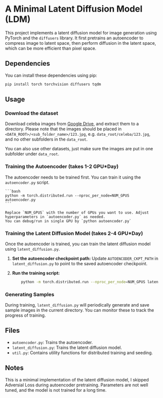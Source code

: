 # A Minimal Latent Diffusion Model (LDM)

This project implements a latent diffusion model for image generation using PyTorch and the `diffusers` library.
It first pretrains an autoencoder to compress image to latent space, then perform diffusion in the latent space, which can be more efficient than pixel space.

## Dependencies
You can install these dependencies using pip:

```bash
pip install torch torchvision diffusers tqdm
```

## Usage

### Download the dataset
Download celeba images from [Google Drive](https://drive.google.com/uc?id=0B7EVK8r0v71pZjFTYXZWM3FlRnM), and extract them to a directory. Please note that the images should be placed in `<DATA_ROOT>/<sub_folder_name>/123.jpg`, e.g. `data_root/celeba/123.jpg`, and no other subfolders in the `data_root`.

You can also use other datasets, just make sure the images are put in one subfolder under `data_root`.

### Training the Autoencoder (takes 1-2 GPU*Day)

The autoencoder needs to be trained first. You can train it using the `autoencoder.py` script.

    ```bash
    python -m torch.distributed.run --nproc_per_node=NUM_GPUS autoencoder.py
    ```

    Replace `NUM_GPUS` with the number of GPUs you want to use. Adjust hyperparameters in `autoencoder.py` as needed.
    You can debug/run in single GPU by `python autoencoder.py`

### Training the Latent Diffusion Model (takes 2-4 GPU*Day)

Once the autoencoder is trained, you can train the latent diffusion model using `latent_diffusion.py`.

1. **Set the autoencoder checkpoint path:** Update `AUTOENCODER_CKPT_PATH` in `latent_diffusion.py` to point to the saved autoencoder checkpoint.

2. **Run the training script:**

    ```bash
        python -m torch.distributed.run --nproc_per_node=NUM_GPUS latent_diffusion.py
    ```
### Generating Samples

During training, `latent_diffusion.py` will periodically generate and save sample images in the current directory. You can monitor these to track the progress of training.

## Files 

-   `autoencoder.py`: Trains the autoencoder.
-   `latent_diffusion.py`: Trains the latent diffusion model.
-   `util.py`: Contains utility functions for distributed training and seeding.

## Notes
This is a minimal implementation of the latent diffusion model, I skipped Adversial Loss during autoencoder pretraining. Parameters are not well tuned, and the model is not trained for a long time. 
